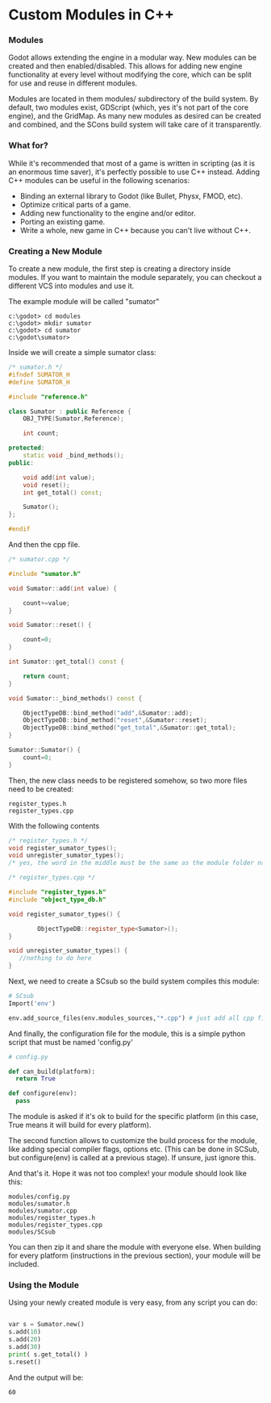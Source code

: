 # Custom Modules in C++

### Modules

Godot allows extending the engine in a modular way. New modules can be created and then enabled/disabled. This allows for adding new engine functionality at every level without modifying the core, which can be split for use and reuse in different modules.

Modules are located in them modules/ subdirectory of the build system. By default, two modules exist, GDScript (which, yes it's not part of the core engine), and the GridMap. As many new modules as desired can be created and combined, and the SCons build system will take care of it transparently.

### What for?

While it's recommended that most of a game is written in scripting (as it is an enormous time saver), it's perfectly possible to use C++ instead. Adding C++ modules can be useful in the following scenarios:

* Binding an external library to Godot (like Bullet, Physx, FMOD, etc).
* Optimize critical parts of a game.
* Adding new functionality to the engine and/or editor.
* Porting an existing game.
* Write a whole, new game in C++ because you can't live without C++.


### Creating a New Module

To create a new module, the first step is creating a directory inside modules. If you want to maintain the module separately, you can checkout a different VCS into modules and use it.

The example module will be called "sumator"

```
c:\godot> cd modules
c:\godot> mkdir sumator
c:\godot> cd sumator
c:\godot\sumator>
```

Inside we will create a simple sumator class:

```c++
/* sumator.h */
#ifndef SUMATOR_H
#define SUMATOR_H

#include "reference.h"

class Sumator : public Reference {
	OBJ_TYPE(Sumator,Reference);

	int count;

protected:
	static void _bind_methods();
public:

	void add(int value);
	void reset();
	int get_total() const;

	Sumator();
};

#endif
```

And then the cpp file.
```c++
/* sumator.cpp */

#include "sumator.h"

void Sumator::add(int value) {

	count+=value;
}

void Sumator::reset() {

	count=0;
}

int Sumator::get_total() const {

	return count;
}

void Sumator::_bind_methods() const {

	ObjectTypeDB::bind_method("add",&Sumator::add);
	ObjectTypeDB::bind_method("reset",&Sumator::reset);
	ObjectTypeDB::bind_method("get_total",&Sumator::get_total);
}

Sumator::Sumator() {
	count=0;
}
```

Then, the new class needs to be registered somehow, so two more files need to be created:

```
register_types.h
register_types.cpp
```

With the following contents

```c++
/* register_types.h */
void register_sumator_types();
void unregister_sumator_types();
/* yes, the word in the middle must be the same as the module folder name */
```
```c++
/* register_types.cpp */

#include "register_types.h"
#include "object_type_db.h"

void register_sumator_types() {

        ObjectTypeDB::register_type<Sumator>();
}

void unregister_sumator_types() {
   //nothing to do here
}
```

Next, we need to create a SCsub so the build system compiles this module:

```python
# SCsub
Import('env')

env.add_source_files(env.modules_sources,"*.cpp") # just add all cpp files to the build
```

And finally, the configuration file for the module, this is a simple python script that must be named 'config.py'

```python
# config.py

def can_build(platform):
  return True  

def configure(env):
  pass
```

The module is asked if it's ok to build for the specific platform (in this case, True means it will build for every platform).  

The second function allows to customize the build process for the module, like adding special compiler flags, options etc. (This can be done in SCSub, but configure(env) is called at a previous stage). If unsure, just ignore this.

And that's it. Hope it was not too complex! your module should look like this:

```
modules/config.py
modules/sumator.h
modules/sumator.cpp
modules/register_types.h
modules/register_types.cpp
modules/SCsub
```

You can then zip it and share the module with everyone else. When building for every platform (instructions in the previous section), your module will be included.


### Using the Module

Using your newly created module is very easy, from any script you can do:

```python

var s = Sumator.new()
s.add(10)
s.add(20)
s.add(30)
print( s.get_total() )
s.reset()

```

And the output will be:

```
60
```
